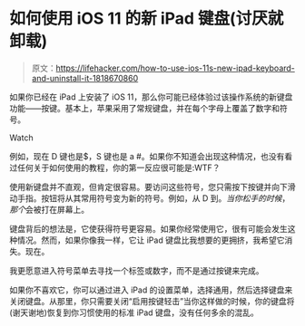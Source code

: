 # 如何使用 iOS 11 的新 iPad 键盘(讨厌就卸载)

> 原文：<https://lifehacker.com/how-to-use-ios-11s-new-ipad-keyboard-and-uninstall-it-1818670860>

如果你已经在 iPad 上安装了 iOS 11，那么你可能已经体验过该操作系统的新键盘功能——按键。基本上，苹果采用了常规键盘，并在每个字母上覆盖了数字和符号。

Watch

例如，现在 D 键也是$，S 键也是 a #。如果你不知道会出现这种情况，也没有看过任何关于如何使用的教程，你的第一反应很可能是:WTF？

使用新键盘并不直观，但肯定很容易。要访问这些符号，您只需按下按键并向下滑动手指。按钮将从其常用符号变为新的符号。例如，从 D 到$。当你松手的时候，那个$会被打在屏幕上。

键盘背后的想法是，它使获得符号更容易。如果你经常使用它，很有可能会发生这种情况。然而，如果你像我一样，它让 iPad 键盘比我想要的更拥挤，我希望它消失。现在。

我更愿意进入符号菜单去寻找一个标签或数字，而不是通过按键来完成。

如果你不喜欢它，你可以通过进入 iPad 的设置菜单，选择通用，然后选择键盘来关闭键盘。从那里，你只需要关闭“启用按键轻击”当你这样做的时候，你的键盘将(谢天谢地)恢复到你习惯使用的标准 iPad 键盘，没有任何多余的混乱。